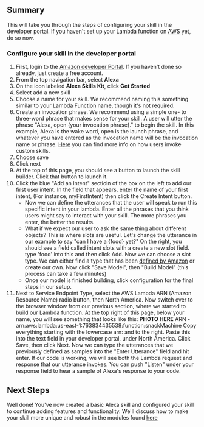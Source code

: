 ## Summary
This will take you through the steps of configuring your skill in the developer portal. If you haven't set up your Lambda function on [AWS](../aws) yet, do so now.

### Configure your skill in the developer portal
1. First, login to the [Amazon developer Portal](https://developer.amazon.com/login.html).  If you haven't done so already, just create a free account.
1. From the top navigation bar, select **Alexa**
1. On the icon labeled **Alexa Skills Kit**, click **Get Started**
1. Select add a new skill
1. Choose a name for your skill. We recommend naming this something similar to your Lambda Function name, though it's not required.
1. Create an invocation phrase. We recommend using a simple one- to three-word phrase that makes sense for your skill. A user will utter the phrase "Alexa, open {your invocation phrase}." to begin the skill.  In this example, Alexa is the wake word, open is the launch phrase, and whatever you have entered as the invocation name will be the invocation name or phrase. [Here](https://developer.amazon.com/public/solutions/alexa/alexa-skills-kit/docs/supported-phrases-to-begin-a-conversation) you can find more info on how users invoke custom skills.
1. Choose save
1. Click next
1. At the top of this page, you should see a button to launch the skill builder. Click that button to launch it.
1. Click the blue "Add an Intent" sectioin of the box on the left to add our first user intent. In the field that appears, enter the name of your first intent, (For instance, myFirstIntent) then click the Create Intent button. 
    - Now we can define the utterances that the user will speak to run this specific intent in your lambda. Enter all the phrases that you think users might say to interact with your skill. The more phrases you enter, the better the results.
    - What if we expect our user to ask the same thing about different objects? This is where slots are useful. Let's change the utterance in our example to say "can I have a {food} yet?" On the right, you should see a field called intent slots with a create a new slot field. type 'food' into this and then click Add. Now we can choose a slot type.  We can either find a type that has been [defined by Amazon](https://developer.amazon.com/public/solutions/alexa/alexa-skills-kit/docs/built-in-intent-ref/slot-type-reference#list-types) or create our own. Now click "Save Model", then "Build Model" (this process can take a few minutes)
    - Once our model is finished building, click configuration for the final steps in our setup. 
1. Next to Service Endpoint Type, select the AWS Lambda ARN (Amazon Resource Name) radio button, then North America. Now switch over to the browser window from our previous section, where we started to build our Lambda function. At the top right of this page, below your name, you will see something that looks like this: **PHOTO HERE** ARN - arn:aws:lambda:us-east-1:763834435538:function:snackMachine Copy everything starting with the lowercase arn: and to the right. Paste this into the text field in your developer portal, under North America. Click Save, then click Next.  Now we can type the utterances that we previously defined as samples into the "Enter Utterance" field and hit enter. If our code is working, we will see both the Lambda request and response that our utterance invokes.  You can push "Listen" under your response field to hear a sample of Alexa's response to your code.  

## Next Steps
Well done! You've now created a basic Alexa skill and configured your skill to continue adding features and functionality. We'll discuss how to make your skill more unique and robust in the modules found [here](../modules)
